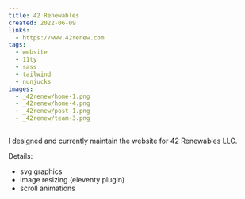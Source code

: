 ```yaml
---
title: 42 Renewables
created: 2022-06-09
links: 
  - https://www.42renew.com
tags:
  - website
  - 11ty
  - sass
  - tailwind
  - nunjucks
images:
  - _42renew/home-1.png
  - _42renew/home-4.png
  - _42renew/post-1.png
  - _42renew/team-3.png
---
```


I designed and currently maintain the website for 42 Renewables LLC.

Details:

- svg graphics
- image resizing (eleventy plugin)
- scroll animations
